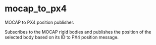 # mocap_to_px4
MOCAP to PX4 position publisher.

Subscribes to the MOCAP rigid bodies and publishes the position of the selected body based on its ID to PX4 position message.
